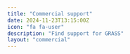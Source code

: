 ```yaml
---
title: "Commercial support"
date: 2024-11-23T13:15:00Z
icon: "fa fa-user"
description: "Find support for GRASS"
layout: "commercial"
---
```


